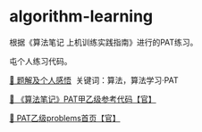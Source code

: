 # algorithm-learning

根据《算法笔记 上机训练实践指南》进行的PAT练习。

屯个人练习代码。

<a href="https://blog.csdn.net/mustuo">🔗 题解及个人感悟</a>&nbsp;&nbsp;关键词：算法，算法学习·PAT

<a href="https://coding.net/u/AlgorithmNote/p/PAT_Code/git">🔗 《算法笔记》PAT甲乙级参考代码【官】</a>

<a href="https://pintia.cn/problem-sets/994805260223102976/problems">🔗 PAT乙级problems首页【官】</a>
